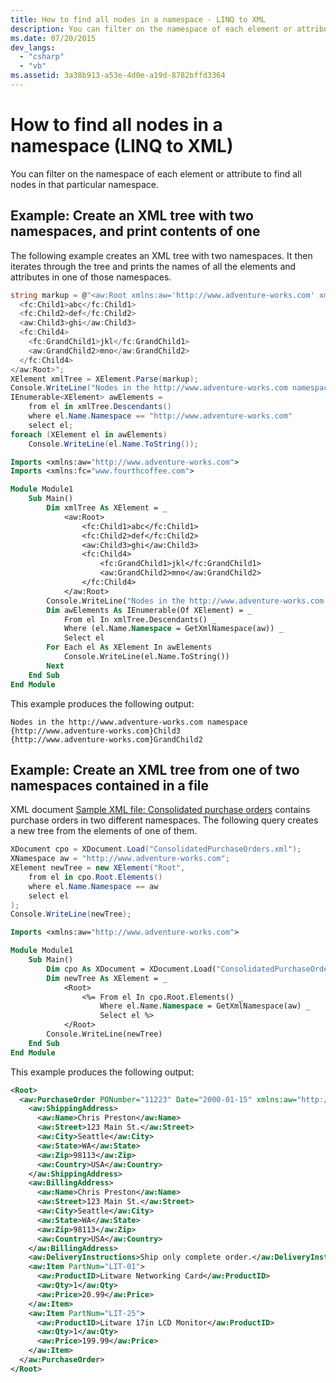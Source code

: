 ```yaml
---
title: How to find all nodes in a namespace - LINQ to XML
description: You can filter on the namespace of each element or attribute to find all nodes in that particular namespace.
ms.date: 07/20/2015
dev_langs:
  - "csharp"
  - "vb"
ms.assetid: 3a38b913-a53e-4d0e-a19d-8782bffd3364
---
```


# How to find all nodes in a namespace (LINQ to XML)

You can filter on the namespace of each element or attribute to find all nodes in that particular namespace.

## Example: Create an XML tree with two namespaces, and print contents of one

The following example creates an XML tree with two namespaces. It then iterates through the tree and prints the names of all the elements and attributes in one of those namespaces.

```csharp
string markup = @"<aw:Root xmlns:aw='http://www.adventure-works.com' xmlns:fc='www.fourthcoffee.com'>
  <fc:Child1>abc</fc:Child1>
  <fc:Child2>def</fc:Child2>
  <aw:Child3>ghi</aw:Child3>
  <fc:Child4>
    <fc:GrandChild1>jkl</fc:GrandChild1>
    <aw:GrandChild2>mno</aw:GrandChild2>
  </fc:Child4>
</aw:Root>";
XElement xmlTree = XElement.Parse(markup);
Console.WriteLine("Nodes in the http://www.adventure-works.com namespace");
IEnumerable<XElement> awElements =
    from el in xmlTree.Descendants()
    where el.Name.Namespace == "http://www.adventure-works.com"
    select el;
foreach (XElement el in awElements)
    Console.WriteLine(el.Name.ToString());
```

```vb
Imports <xmlns:aw="http://www.adventure-works.com">
Imports <xmlns:fc="www.fourthcoffee.com">

Module Module1
    Sub Main()
        Dim xmlTree As XElement = _
            <aw:Root>
                <fc:Child1>abc</fc:Child1>
                <fc:Child2>def</fc:Child2>
                <aw:Child3>ghi</aw:Child3>
                <fc:Child4>
                    <fc:GrandChild1>jkl</fc:GrandChild1>
                    <aw:GrandChild2>mno</aw:GrandChild2>
                </fc:Child4>
            </aw:Root>
        Console.WriteLine("Nodes in the http://www.adventure-works.com namespace")
        Dim awElements As IEnumerable(Of XElement) = _
            From el In xmlTree.Descendants() _
            Where (el.Name.Namespace = GetXmlNamespace(aw)) _
            Select el
        For Each el As XElement In awElements
            Console.WriteLine(el.Name.ToString())
        Next
    End Sub
End Module
```

This example produces the following output:

```output
Nodes in the http://www.adventure-works.com namespace
{http://www.adventure-works.com}Child3
{http://www.adventure-works.com}GrandChild2
```

## Example: Create an XML tree from one of two namespaces contained in a file

XML document [Sample XML file: Consolidated purchase orders](sample-xml-file-consolidated-purchase-orders.md) contains purchase orders in two different namespaces. The following query creates a new tree from the elements of one of them.

```csharp
XDocument cpo = XDocument.Load("ConsolidatedPurchaseOrders.xml");
XNamespace aw = "http://www.adventure-works.com";
XElement newTree = new XElement("Root",
    from el in cpo.Root.Elements()
    where el.Name.Namespace == aw
    select el
);
Console.WriteLine(newTree);
```

```vb
Imports <xmlns:aw="http://www.adventure-works.com">

Module Module1
    Sub Main()
        Dim cpo As XDocument = XDocument.Load("ConsolidatedPurchaseOrders.xml")
        Dim newTree As XElement = _
            <Root>
                <%= From el In cpo.Root.Elements() _
                    Where el.Name.Namespace = GetXmlNamespace(aw) _
                    Select el %>
            </Root>
        Console.WriteLine(newTree)
    End Sub
End Module
```

This example produces the following output:

```xml
<Root>
  <aw:PurchaseOrder PONumber="11223" Date="2000-01-15" xmlns:aw="http://www.adventure-works.com">
    <aw:ShippingAddress>
      <aw:Name>Chris Preston</aw:Name>
      <aw:Street>123 Main St.</aw:Street>
      <aw:City>Seattle</aw:City>
      <aw:State>WA</aw:State>
      <aw:Zip>98113</aw:Zip>
      <aw:Country>USA</aw:Country>
    </aw:ShippingAddress>
    <aw:BillingAddress>
      <aw:Name>Chris Preston</aw:Name>
      <aw:Street>123 Main St.</aw:Street>
      <aw:City>Seattle</aw:City>
      <aw:State>WA</aw:State>
      <aw:Zip>98113</aw:Zip>
      <aw:Country>USA</aw:Country>
    </aw:BillingAddress>
    <aw:DeliveryInstructions>Ship only complete order.</aw:DeliveryInstructions>
    <aw:Item PartNum="LIT-01">
      <aw:ProductID>Litware Networking Card</aw:ProductID>
      <aw:Qty>1</aw:Qty>
      <aw:Price>20.99</aw:Price>
    </aw:Item>
    <aw:Item PartNum="LIT-25">
      <aw:ProductID>Litware 17in LCD Monitor</aw:ProductID>
      <aw:Qty>1</aw:Qty>
      <aw:Price>199.99</aw:Price>
    </aw:Item>
  </aw:PurchaseOrder>
</Root>
```
